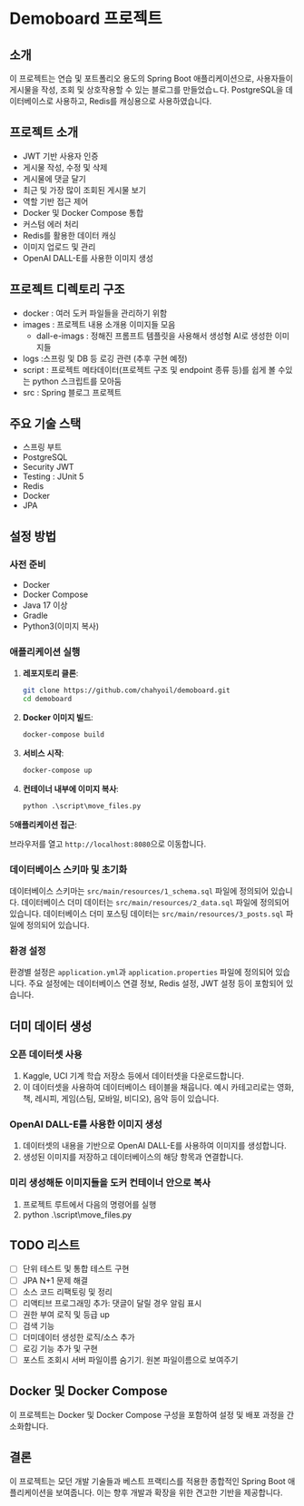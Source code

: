 # Demoboard 프로젝트

## 소개

이 프로젝트는 연습 및 포트폴리오 용도의 Spring Boot 애플리케이션으로, 사용자들이 게시물을 작성, 조회 및 상호작용할 수 있는 블로그를 만들었습ㄴ다. 
PostgreSQL을 데이터베이스로 사용하고, Redis를 캐싱용으로 사용하였습니다.

## 프로젝트 소개

- JWT 기반 사용자 인증
- 게시물 작성, 수정 및 삭제
- 게시물에 댓글 달기
- 최근 및 가장 많이 조회된 게시물 보기
- 역할 기반 접근 제어
- Docker 및 Docker Compose 통합
- 커스텀 에러 처리
- Redis를 활용한 데이터 캐싱
- 이미지 업로드 및 관리
- OpenAI DALL-E를 사용한 이미지 생성

## 프로젝트 디렉토리 구조 

- docker : 여러 도커 파일들을 관리하기 위함
- images : 프로젝트 내용 소개용 이미지들 모음
  - dall-e-imags : 정해진 프롬프트 템플릿을 사용해서 생성형 AI로 생성한 이미지들
- logs :스프링 및 DB 등 로깅 관련 (추후 구현 예정)
- script : 프로젝트 메타데이터(프로젝트 구조 및 endpoint 종류 등)를 쉽게 볼 수있는 python 스크립트를 모아둠
- src : Spring 블로그 프로젝트

## 주요 기술 스택

- 스프링 부트
- PostgreSQL
- Security JWT
- Testing : JUnit 5
- Redis 
- Docker 
- JPA

## 설정 방법

### 사전 준비

- Docker
- Docker Compose
- Java 17 이상
- Gradle
- Python3(이미지 복사)

### 애플리케이션 실행

1. **레포지토리 클론**:

   ```bash
   git clone https://github.com/chahyoil/demoboard.git
   cd demoboard
   ```

2. **Docker 이미지 빌드**:

   ```bash
   docker-compose build
   ```

3. **서비스 시작**:

   ```bash
   docker-compose up
   ```

4. **컨테이너 내부에 이미지 복사**:

   ```python
   python .\script\move_files.py
   ```

5**애플리케이션 접근**:

   브라우저를 열고 `http://localhost:8080`으로 이동합니다.

### 데이터베이스 스키마 및 초기화

데이터베이스 스키마는 `src/main/resources/1_schema.sql` 파일에 정의되어 있습니다.
데이터베이스 더미 데이터는 `src/main/resources/2_data.sql` 파일에 정의되어 있습니다.
데이터베이스 더미 포스팅 데이터는 `src/main/resources/3_posts.sql` 파일에 정의되어 있습니다.

### 환경 설정

환경별 설정은 `application.yml`과 `application.properties` 파일에 정의되어 있습니다. 주요 설정에는 데이터베이스 연결 정보, Redis 설정, JWT 설정 등이 포함되어 있습니다.

## 더미 데이터 생성

### 오픈 데이터셋 사용

1. Kaggle, UCI 기계 학습 저장소 등에서 데이터셋을 다운로드합니다.
2. 이 데이터셋을 사용하여 데이터베이스 테이블을 채웁니다. 예시 카테고리로는 영화, 책, 레시피, 게임(스팀, 모바일, 비디오), 음악 등이 있습니다.

### OpenAI DALL-E를 사용한 이미지 생성

1. 데이터셋의 내용을 기반으로 OpenAI DALL-E를 사용하여 이미지를 생성합니다.
2. 생성된 이미지를 저장하고 데이터베이스의 해당 항목과 연결합니다.

### 미리 생성해둔 이미지들을 도커 컨테이너 안으로 복사
1. 프로젝트 루트에서 다음의 명령어를 실행
2. python .\script\move_files.py

## TODO 리스트

- [ ] 단위 테스트 및 통합 테스트 구현
- [ ] JPA N+1 문제 해결
- [ ] 소스 코드 리팩토링 및 정리
- [ ] 리액티브 프로그래밍 추가: 댓글이 달릴 경우 알림 표시
- [ ] 권한 부여 로직 및 등급 up
- [ ] 검색 기능
- [ ] 더미데이터 생성한 로직/소스 추가
- [ ] 로깅 기능 추가 및 구현
- [ ] 포스트 조회시 서버 파일이름 숨기기. 원본 파일이름으로 보여주기

## Docker 및 Docker Compose

이 프로젝트는 Docker 및 Docker Compose 구성을 포함하여 설정 및 배포 과정을 간소화합니다.

## 결론

이 프로젝트는 모던 개발 기술들과 베스트 프랙티스를 적용한 종합적인 Spring Boot 애플리케이션을 보여줍니다. 이는 향후 개발과 확장을 위한 견고한 기반을 제공합니다.